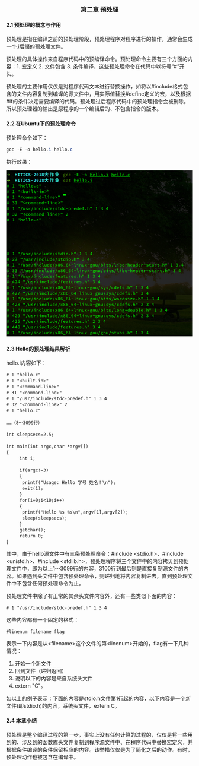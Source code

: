 ### <center>第二章 预处理</center>

#### 2.1 预处理的概念与作用

预处理是指在编译之前的预处理阶段，预处理程序对程序进行的操作，通常会生成一个.i后缀的预处理文件。

预处理的具体操作来自程序代码中的预编译命令。预处理命令主要有三个方面的内容：1. 宏定义 2. 文件包含 3. 条件编译，这些预处理命令在代码中以符号“#”开头。

预处理的主要作用仅仅是对程序代码文本进行替换操作，如将以#include格式包含的文件内容复制到编译的源文件中，用实际值替换#define定义的宏，以及根据#if的条件决定需要编译的代码。预处理过后程序代码中的预处理指令会被删除。所以预处理器的输出是原程序的一个编辑后的、不包含指令的版本。

#### 2.2 在Ubuntu下的预处理命令

预处理命令如下：

```powershell
gcc -E -o hello.i hello.c
```

执行效果：

![预处理指令](img/预处理指令.png)

#### 2.3 Hello的预处理结果解析

hello.i内容如下：

```
# 1 "hello.c"
# 1 "<built-in>"
# 1 "<command-line>"
# 31 "<command-line>"
# 1 "/usr/include/stdc-predef.h" 1 3 4
# 32 "<command-line>" 2
# 1 "hello.c"

……（8～3099行）

int sleepsecs=2.5;
	
int main(int argc,char *argv[])
{
 	 int i;
	
 	 if(argc!=3)
 	 {
  	  printf("Usage: Hello 学号 姓名！\n");
  	  exit(1);
 	 }
 	 for(i=0;i<10;i++)
 	 {
  	  printf("Hello %s %s\n",argv[1],argv[2]);
  	  sleep(sleepsecs);
 	 }
 	 getchar();
 	 return 0;
}

```

其中，由于hello源文件中有三条预处理命令：#include &#60;stdio.h&#62;、#include &#60;unistd.h&#62;、#include &#60;stdlib.h&#62;，预处理程序将三个文件中的内容拷贝到预处理文件中，即为以上1～3099行的内容，3100行到最后则是直接复制源文件的内容。如果遇到头文件中包含预处理命令，则递归地将内容复制进去，直到预处理文件中不包含任何预处理命令为止。

预处理文件中除了有正常的其余头文件内容外，还有一些类似下面的内容：

```
# 1 "/usr/include/stdc-predef.h" 1 3 4
```

这些内容都有一个固定的格式：

```
#linenum filename flag
```

表示一下内容是从&#60;filename\>这个文件的第&#60;linenum&#62;开始的，flag有一下几种情况：

1. 开始一个新文件 
2. 回到文件（递归返回）
3. 说明以下的内容是来自系统头文件
4. extern "C"。

如以上的例子表示：下面的内容是stdio.h文件第1行起的内容，以下内容是一个新文件(即stdio.h)的内容，系统头文件，extern C。

#### 2.4 本章小结

预处理是整个编译过程的第一步，事实上没有任何计算的过程的，仅仅是将一些用到的、涉及到的函数库头文件复制到程序源文件中、在程序代码中替换宏定义，并根据条件编译的条件保留相应的内容。该举措仅仅是为了简化之后的动作。有时，预处理动作也被包含在编译中。